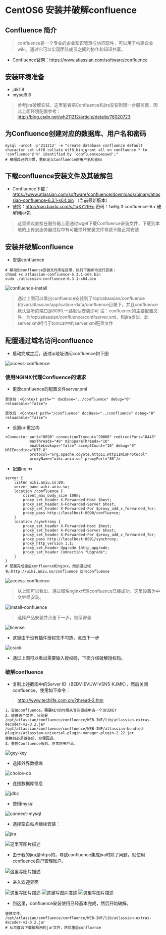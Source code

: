 # CentOS6 安装并破解confluence

## Confluence 简介

> confluence是一个专业的企业知识管理与协同软件，可以用于构建企业wiki。通过它可以实现团队成员之间的协作和知识共享。

- Confluence官网：https://www.atlassian.com/software/confluence


## 安装环境准备

- jdk1.8
- mysql5.6

> 参考jira破解安装，这里笔者把Confluence和jira安装到同一台服务器，因此上面环境配置参考：http://blog.csdn.net/wh211212/article/details/76020723

## 为Confluence创建对应的数据库、用户名和密码

```
mysql -uroot -p'211212' -e "create database confluence default character set utf8 collate utf8_bin;grant all on confluence.* to 'confluence'@'%' identified by 'confluencepasswd';"
# 根据自己的习惯，重新定义Confluence的用户名和密码
```

## 下载confluence安装文件及其破解包

- Confluence下载：https://www.atlassian.com/software/confluence/downloads/binary/atlassian-confluence-6.3.1-x64.bin （当前最新版本）
- 链接：http://pan.baidu.com/s/1qXY29Fu 密码：1w9g # confluence-6.x 破解用jar包

> 这里建议直接在服务器上面通过wget下载Confluence安装文件，下载到本地的上传到服务器过程中有可能损坏安装文件导致不能正常安装

## 安装并破解confluence

- 安装confluence

```
# 移动到confluence安装文件所在目录，执行下面命令进行安装：
chmod +x atlassian-confluence-6.3.1-x64.bin
sudo ./atlassian-confluence-6.3.1-x64.bin
```
![confluence-install](http://img.blog.csdn.net/20170725212450667?watermark/2/text/aHR0cDovL2Jsb2cuY3Nkbi5uZXQvd2gyMTEyMTI=/font/5a6L5L2T/fontsize/400/fill/I0JBQkFCMA==/dissolve/70/gravity/SouthEast)

> 通过上图可以看出confluence安装到了/opt/atlassian/confluence和/var/atlassian/application-data/confluence目录下，并且confluence默认监听的端口是8090.一路默认安装即可
> 注：confluence的主要配置文件，为/opt/atlassian/confluence/conf/server.xml，和jira类似。此server.xml相当于tomcat中的server.xml配置文件

## 配置通过域名访问confluence

- 启动完成之后，通过ip地址访问confluence如下图

![access-confluence](http://img.blog.csdn.net/20170725212641344?watermark/2/text/aHR0cDovL2Jsb2cuY3Nkbi5uZXQvd2gyMTEyMTI=/font/5a6L5L2T/fontsize/400/fill/I0JBQkFCMA==/dissolve/70/gravity/SouthEast)

### 使用NGINX代理Confluence的请求

- 更改confluence的配置文件server.xml

```
更改前：<Context path="" docBase="../confluence" debug="0" reloadable="false">

更改后：<Context path="/confluence" docBase="../confluence" debug="0" reloadable="false">
```

- 设置url重定向

```
<Connector port="8090" connectionTimeout="20000" redirectPort="8443"
           maxThreads="48" minSpareThreads="10"
           enableLookups="false" acceptCount="10" debug="0" URIEncoding="UTF-8"
           protocol="org.apache.coyote.http11.Http11NioProtocol"
           proxyName="wiki.aniu.so" proxyPort="80"/>
```

- 配置nginx

```
server {
    listen wiki.aniu.so:80;
    server_name wiki.aniu.so;
    location /confluence {
        client_max_body_size 100m;
        proxy_set_header X-Forwarded-Host $host;
        proxy_set_header X-Forwarded-Server $host;
        proxy_set_header X-Forwarded-For $proxy_add_x_forwarded_for;
        proxy_pass http://localhost:8090/confluence;
    }
    location /synchrony {
        proxy_set_header X-Forwarded-Host $host;
        proxy_set_header X-Forwarded-Server $host;
        proxy_set_header X-Forwarded-For $proxy_add_x_forwarded_for;
        proxy_pass http://localhost:8091/synchrony;
        proxy_http_version 1.1;
        proxy_set_header Upgrade $http_upgrade;
        proxy_set_header Connection "Upgrade";
    }
}
# 配置完成重启confluence和nginx，然后通过域名:http://wiki.aniu.so/confluence 访问confluence
```

![access-confluence](http://img.blog.csdn.net/20170725214226801?watermark/2/text/aHR0cDovL2Jsb2cuY3Nkbi5uZXQvd2gyMTEyMTI=/font/5a6L5L2T/fontsize/400/fill/I0JBQkFCMA==/dissolve/70/gravity/SouthEast)

> 从上图可以看出，通过域名nginx代理confluence已经成功，这里设置为中文继续安装。

![install-confluence](http://img.blog.csdn.net/20170725214443502?watermark/2/text/aHR0cDovL2Jsb2cuY3Nkbi5uZXQvd2gyMTEyMTI=/font/5a6L5L2T/fontsize/400/fill/I0JBQkFCMA==/dissolve/70/gravity/SouthEast)

> 选择产品安装并点击下一步，继续安装

![license](http://img.blog.csdn.net/20170725214656124?watermark/2/text/aHR0cDovL2Jsb2cuY3Nkbi5uZXQvd2gyMTEyMTI=/font/5a6L5L2T/fontsize/400/fill/I0JBQkFCMA==/dissolve/70/gravity/SouthEast)

- 这里由于没有插件授权先不勾选，点击下一步


![crack](http://img.blog.csdn.net/20170725214826129?watermark/2/text/aHR0cDovL2Jsb2cuY3Nkbi5uZXQvd2gyMTEyMTI=/font/5a6L5L2T/fontsize/400/fill/I0JBQkFCMA==/dissolve/70/gravity/SouthEast)

- 通过上图可以看出需要输入授权码，下面介绍破解授权码。

### 破解confluence

- 复制上述截图中的Server ID（BEBV-EVUW-VSN5-KJMK），然后关闭confluence，使用如下命令：

> http://www.techlife.com.cn/?thread-2.htm

```
1、安装Confluence，需要KEY的时候从官网直接申请一个测试KEY
2、替换俩个文件，分别是
/opt/atlassian/confluence/confluence/WEB-INF/lib/atlassian-extras-decoder-v2-3.2.jar
/opt/atlassian/confluence/confluence/WEB-INF/atlassian-bundled-plugins/atlassian-universal-plugin-manager-plugin-2.22.jar
替换前必须做备份，方便回退。
3、重启Confluence服务，正常使用产品。
```
![gey-key](http://img.blog.csdn.net/20170726111416048?watermark/2/text/aHR0cDovL2Jsb2cuY3Nkbi5uZXQvd2gyMTEyMTI=/font/5a6L5L2T/fontsize/400/fill/I0JBQkFCMA==/dissolve/70/gravity/SouthEast)

- 选择外界数据库

![choice-db](http://img.blog.csdn.net/20170726111400846?watermark/2/text/aHR0cDovL2Jsb2cuY3Nkbi5uZXQvd2gyMTEyMTI=/font/5a6L5L2T/fontsize/400/fill/I0JBQkFCMA==/dissolve/70/gravity/SouthEast)

- 连接数据库信息

![jdbc](http://img.blog.csdn.net/20170726111506926?watermark/2/text/aHR0cDovL2Jsb2cuY3Nkbi5uZXQvd2gyMTEyMTI=/font/5a6L5L2T/fontsize/400/fill/I0JBQkFCMA==/dissolve/70/gravity/SouthEast)

- 使用mysql

![connect-mysql](http://img.blog.csdn.net/20170726122540686?watermark/2/text/aHR0cDovL2Jsb2cuY3Nkbi5uZXQvd2gyMTEyMTI=/font/5a6L5L2T/fontsize/400/fill/I0JBQkFCMA==/dissolve/70/gravity/SouthEast)

- 选择空白站点继续安装：

![jira](http://img.blog.csdn.net/20170726122729893?watermark/2/text/aHR0cDovL2Jsb2cuY3Nkbi5uZXQvd2gyMTEyMTI=/font/5a6L5L2T/fontsize/400/fill/I0JBQkFCMA==/dissolve/70/gravity/SouthEast)

![这里写图片描述](http://img.blog.csdn.net/20170726122927444?watermark/2/text/aHR0cDovL2Jsb2cuY3Nkbi5uZXQvd2gyMTEyMTI=/font/5a6L5L2T/fontsize/400/fill/I0JBQkFCMA==/dissolve/70/gravity/SouthEast)

- 由于我的jira是https的，导致confluence集成jira时除了问题，就使用confluence自己管理账户。

![这里写图片描述](http://img.blog.csdn.net/20170726123224700?watermark/2/text/aHR0cDovL2Jsb2cuY3Nkbi5uZXQvd2gyMTEyMTI=/font/5a6L5L2T/fontsize/400/fill/I0JBQkFCMA==/dissolve/70/gravity/SouthEast)

- 进入欢迎界面

![这里写图片描述](http://img.blog.csdn.net/20170726123442891?watermark/2/text/aHR0cDovL2Jsb2cuY3Nkbi5uZXQvd2gyMTEyMTI=/font/5a6L5L2T/fontsize/400/fill/I0JBQkFCMA==/dissolve/70/gravity/SouthEast)
![这里写图片描述](http://img.blog.csdn.net/20170726123452761?watermark/2/text/aHR0cDovL2Jsb2cuY3Nkbi5uZXQvd2gyMTEyMTI=/font/5a6L5L2T/fontsize/400/fill/I0JBQkFCMA==/dissolve/70/gravity/SouthEast)
![这里写图片描述](http://img.blog.csdn.net/20170726123804760?watermark/2/text/aHR0cDovL2Jsb2cuY3Nkbi5uZXQvd2gyMTEyMTI=/font/5a6L5L2T/fontsize/400/fill/I0JBQkFCMA==/dissolve/70/gravity/SouthEast)

- 到这里，confluence安装使用已经基本完成，然后开始破解。

```
替换文件，
/opt/atlassian/confluence/confluence/WEB-INF/lib/atlassian-extras-decoder-v2-3.2.jar
# 从百度云下载破解用的jar文件，然后重启confluence
```
